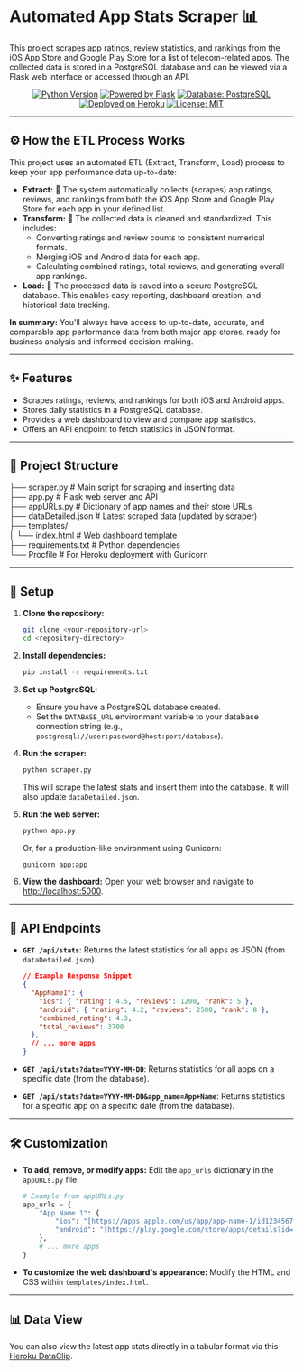 # Automated App Stats Scraper 📊

This project scrapes app ratings, review statistics, and rankings from the iOS App Store and Google Play Store for a list of telecom-related apps. The collected data is stored in a PostgreSQL database and can be viewed via a Flask web interface or accessed through an API.

<p align="center">
  <a href="https://www.python.org/"><img src="https://img.shields.io/badge/Python-3.x-blue.svg?logo=python&logoColor=white" alt="Python Version"></a>
  <a href="https://flask.palletsprojects.com/"><img src="https://img.shields.io/badge/Flask-2.x-black.svg?logo=flask&logoColor=white" alt="Powered by Flask"></a>
  <a href="https://www.postgresql.org/"><img src="https://img.shields.io/badge/Database-PostgreSQL-blue.svg?logo=postgresql&logoColor=white" alt="Database: PostgreSQL"></a>
  <a href="https://www.heroku.com/"><img src="https://img.shields.io/badge/Heroku-Deployed-430098.svg?logo=heroku&logoColor=white" alt="Deployed on Heroku"></a>
  <a href="LICENSE_PLACEHOLDER.md"><img src="https://img.shields.io/badge/License-MIT-yellow.svg" alt="License: MIT"></a>
</p>

---

## ⚙️ How the ETL Process Works

This project uses an automated ETL (Extract, Transform, Load) process to keep your app performance data up-to-date:

-   **Extract:** 📲 The system automatically collects (scrapes) app ratings, reviews, and rankings from both the iOS App Store and Google Play Store for each app in your defined list.
-   **Transform:** 🔄 The collected data is cleaned and standardized. This includes:
    -   Converting ratings and review counts to consistent numerical formats.
    -   Merging iOS and Android data for each app.
    -   Calculating combined ratings, total reviews, and generating overall app rankings.
-   **Load:** 💾 The processed data is saved into a secure PostgreSQL database. This enables easy reporting, dashboard creation, and historical data tracking.

**In summary:** You'll always have access to up-to-date, accurate, and comparable app performance data from both major app stores, ready for business analysis and informed decision-making.

---

## ✨ Features

-   Scrapes ratings, reviews, and rankings for both iOS and Android apps.
-   Stores daily statistics in a PostgreSQL database.
-   Provides a web dashboard to view and compare app statistics.
-   Offers an API endpoint to fetch statistics in JSON format.

---

## 📁 Project Structure

├── scraper.py         # Main script for scraping and inserting data <br>
├── app.py             # Flask web server and API <br>
├── appURLs.py         # Dictionary of app names and their store URLs <br>
├── dataDetailed.json  # Latest scraped data (updated by scraper) <br>
├── templates/ <br>
│  └── index.html     # Web dashboard template <br>
├── requirements.txt   # Python dependencies <br>
└── Procfile           # For Heroku deployment with Gunicorn


---

## 🚀 Setup

1.  **Clone the repository:**
    ```bash
    git clone <your-repository-url>
    cd <repository-directory>
    ```

2.  **Install dependencies:**
    ```bash
    pip install -r requirements.txt
    ```

3.  **Set up PostgreSQL:**
    -   Ensure you have a PostgreSQL database created.
    -   Set the `DATABASE_URL` environment variable to your database connection string (e.g., `postgresql://user:password@host:port/database`).

4.  **Run the scraper:**
    ```bash
    python scraper.py
    ```
    This will scrape the latest stats and insert them into the database. It will also update `dataDetailed.json`.

5.  **Run the web server:**
    ```bash
    python app.py
    ```
    Or, for a production-like environment using Gunicorn:
    ```bash
    gunicorn app:app
    ```

6.  **View the dashboard:**
    Open your web browser and navigate to [http://localhost:5000](http://localhost:5000).

---

## 🔌 API Endpoints

-   **`GET /api/stats`**: Returns the latest statistics for all apps as JSON (from `dataDetailed.json`).
    ```json
    // Example Response Snippet
    {
      "AppName1": {
        "ios": { "rating": 4.5, "reviews": 1200, "rank": 5 },
        "android": { "rating": 4.2, "reviews": 2500, "rank": 8 },
        "combined_rating": 4.3,
        "total_reviews": 3700
      },
      // ... more apps
    }
    ```

-   **`GET /api/stats?date=YYYY-MM-DD`**: Returns statistics for all apps on a specific date (from the database).
-   **`GET /api/stats?date=YYYY-MM-DD&app_name=App+Name`**: Returns statistics for a specific app on a specific date (from the database).

---

## 🛠️ Customization

-   **To add, remove, or modify apps:** Edit the `app_urls` dictionary in the `appURLs.py` file.
    ```python
    # Example from appURLs.py
    app_urls = {
        "App Name 1": {
            "ios": "[https://apps.apple.com/us/app/app-name-1/id123456789](https://apps.apple.com/us/app/app-name-1/id123456789)",
            "android": "[https://play.google.com/store/apps/details?id=com.example.app1](https://play.google.com/store/apps/details?id=com.example.app1)"
        },
        # ... more apps
    }
    ```
-   **To customize the web dashboard's appearance:** Modify the HTML and CSS within `templates/index.html`.

---

## 📊 Data View

You can also view the latest app stats directly in a tabular format via this [Heroku DataClip](https://data.heroku.com/dataclips/ctivnnjqlkpalkxnltdlboovepmn).
